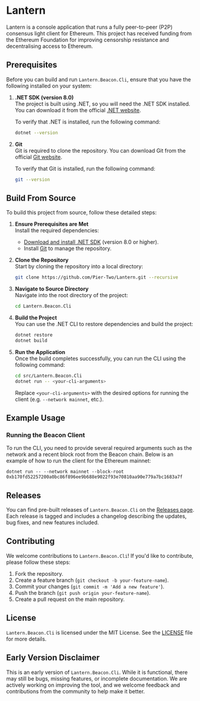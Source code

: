 # Lantern

Lantern is a console application that runs a fully peer-to-peer (P2P) consensus light client for Ethereum. This project has received funding from the Ethereum Foundation for improving censorship resistance and decentralising access to Ethereum.

## Prerequisites

Before you can build and run `Lantern.Beacon.Cli`, ensure that you have the following installed on your system:

1. **.NET SDK (version 8.0)**  
   The project is built using .NET, so you will need the .NET SDK installed. You can download it from the official [.NET website](https://dotnet.microsoft.com/download).

   To verify that .NET is installed, run the following command:
   ```bash
   dotnet --version
   ```

2. **Git**  
   Git is required to clone the repository. You can download Git from the official [Git website](https://git-scm.com/).

   To verify that Git is installed, run the following command:
   ```bash
   git --version
   ```

## Build From Source

To build this project from source, follow these detailed steps:

1. **Ensure Prerequisites are Met**  
   Install the required dependencies:  
   - [Download and install .NET SDK](https://dotnet.microsoft.com/download) (version 8.0 or higher).  
   - Install [Git](https://git-scm.com/) to manage the repository.

2. **Clone the Repository**  
   Start by cloning the repository into a local directory:  
   ```bash
   git clone https://github.com/Pier-Two/Lantern.git --recursive
   ```

3. **Navigate to Source Directory**  
   Navigate into the root directory of the project:
   ```bash
   cd Lantern.Beacon.Cli
   ```

4. **Build the Project**  
   You can use the .NET CLI to restore dependencies and build the project:
   ```bash
   dotnet restore
   dotnet build
   ```

5. **Run the Application**  
   Once the build completes successfully, you can run the CLI using the following command:
   ```bash
   cd src/Lantern.Beacon.Cli
   dotnet run -- <your-cli-arguments>
   ```
   Replace `<your-cli-arguments>` with the desired options for running the client (e.g. `--network mainnet`, etc.).

## Example Usage

### Running the Beacon Client

To run the CLI, you need to provide several required arguments such as the network and a recent block root from the Beacon chain. Below is an example of how to run the client for the Ethereum mainnet:

```
dotnet run -- --network mainnet --block-root 0xb170fd52257200a0bc86f896ee9b688e9022f93e70810aa90e779a7bc1683a7f
```

## Releases

You can find pre-built releases of `Lantern.Beacon.Cli` on the [Releases page](https://github.com/Pier-Two/Lantern.Beacon.Cli/releases). Each release is tagged and includes a changelog describing the updates, bug fixes, and new features included. 

## Contributing

We welcome contributions to `Lantern.Beacon.Cli`! If you'd like to contribute, please follow these steps:

1. Fork the repository.
2. Create a feature branch (`git checkout -b your-feature-name`).
3. Commit your changes (`git commit -m 'Add a new feature'`).
4. Push the branch (`git push origin your-feature-name`).
5. Create a pull request on the main repository.


## License

`Lantern.Beacon.Cli` is licensed under the MIT License. See the [LICENSE](./LICENSE) file for more details.

## Early Version Disclaimer

This is an early version of `Lantern.Beacon.Cli`. While it is functional, there may still be bugs, missing features, or incomplete documentation. We are actively working on improving the tool, and we welcome feedback and contributions from the community to help make it better.
